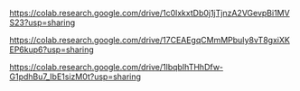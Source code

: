 https://colab.research.google.com/drive/1c0lxkxtDb0j1jTjnzA2VGevpBi1MVS23?usp=sharing

https://colab.research.google.com/drive/17CEAEgqCMmMPbuIy8vT8gxiXKEP6kup6?usp=sharing

https://colab.research.google.com/drive/1lbqbIhTHhDfw-G1pdhBu7_IbE1sizM0t?usp=sharing